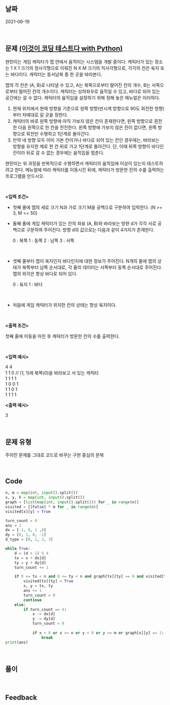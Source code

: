## 날짜
2021-06-19

<br>

## 문제 [(이것이 코딩 테스트다 with Python)](../README.md/#참고서적)

현민이는 게임 캐릭터가 맵 안에서 움직이는 시스템을 개발 중이다. 캐릭터가 있는 장소는 1 X 1 크기의 정사각형으로 이뤄진 N X M 크기의 직사각형으로, 각각의 칸은 육지 또는 바다이다. 캐릭터는 동서남북 중 한 곳을 바라본다.

맵의 각 칸은 (A, B)로 나타낼 수 있고, A는 북쪽으로부터 떨어진 칸의 개수, B는 서쪽으로부터 떨어진 칸의 개수이다. 캐릭터는 상하좌우로 움직일 수 있고, 바다로 되어 있는 공간에는 갈 수 없다. 캐릭터의 움직임을 설정하기 위해 정해 놓은 매뉴얼은 이러하다.

1. 현재 위치에서 현재 방향을 기준으로 왼쪽 방향(반시계 방향으로 90도 회전한 방향)부터 차례대로 갈 곳을 정한다.
2. 캐릭터의 바로 왼쪽 방향에 아직 가보지 않은 칸이 존재한다면, 왼쪽 방향으로 횐전한 다음 왼쪽으로 한 칸을 전진한다. 왼쪽 방향에 가보지 않은 칸이 없다면, 왼쪽 방향으로 회전만 수행하고 1단계로 돌아간다.
3. 만약 네 방향 모두 이미 가본 칸이거나 바다로 되어 있는 칸인 경우에는, 바라보는 방향을 유지한 채로 한 칸 뒤로 가고 1단계로 돌아간다. 단, 이때 뒤쪽 방향이 바다인 칸이라 뒤로 갈 수 없는 경우에는 움직임을 멈춘다.

현민이는 위 과정을 반복적으로 수행하면서 캐릭터의 움직임에 이상이 있는지 테스트하려고 한다. 메뉴얼에 따라 캐릭터를 이동시킨 뒤에, 캐릭터가 방문한 칸의 수를 출력하는 프로그램을 만드시오.

<br>

__<입력 조건>__

- 첫째 줄에 맵의 세로 크기 N과 가로 크기 M을 공백으로 구분하여 입력한다. (N >= 3, M <= 50)
- 둘째 줄에 게임 캐릭터가 있는 칸의 좌표 (A, B)와 바라보는 방햔 d가 각각 서로 공백으로 구분하여 주어진다. 방향 d의 값으로는 다음과 같이 4가지가 존재한다.

    0 : 북쪽
    1 : 동쪽
    2 : 남쪽
    3 : 서쪽

<br>

- 셋째 줄부터 맵이 육지인지 바다인지에 대한 정보가 주어진다. N개의 줄에 맵의 상태가 북쪽부터 남쪽 순서대로, 각 줄의 데이터는 서쪽부터 동쪽 순서대로 주어진다. 맵의 외각은 항상 바다로 되어 있다.
  
    0 : 육지
    1 : 바다

<br>

- 처음에 게임 캐릭터가 위치한 칸의 상태는 항상 육지이다.

<br>

__<출력 조건>__

첫째 줄에 이동을 마친 후 캐릭터가 방문한 칸의 수를 출력한다.
  
<br>

__<입력 예시>__

4 4<br>
1 1 0  // (1, 1)에 북쪽(0)을 바라보고 서 있는 캐릭터 <br>
1 1 1 1<br>
1 0 0 1<br>
1 1 0 1<br>
1 1 1 1

__<출력 예시>__

3

<br>

## 문제 유형
주어진 문제를 그대로 코드로 바꾸는 구현 중심의 문제

<br>

## Code

```python
n, m = map(int, input().split())
x, y, h = map(int, input().split())
graph = [list(map(int, input().split())) for _ in range(n)]
visited = [[False] * m for _ in range(n)]
visited[x][y] = True

turn_count = 0
ans = 1
dx = [-1, 0, 1 ,0]
dy = [0, 1, 0, -1]
d_type = [0, 1, 2, 3]

while True:
    d = (d + 1) % 4
    tx = x + dx[d]
    ty = y + dy[d]
    turn_count += 1

    if 0 <= tx < n and 0 <= ty < n and graph[tx][ty] == 0 and visited[tx][ty] == False:
        visited[tx][ty] = True
        x, y = tx, ty
        ans += 1
        turn_count = 0
        continue
    else:
        if turn_count == 4:
            x -= dx[d]
            y -= dy[d]
            turn_count = 0
            
            if x < 0 or x >= n or y < 0 or y >= m or graph[x][y] == 1:
                break
print(ans)
```
<br>

## 풀이


<br>

## Feedback
